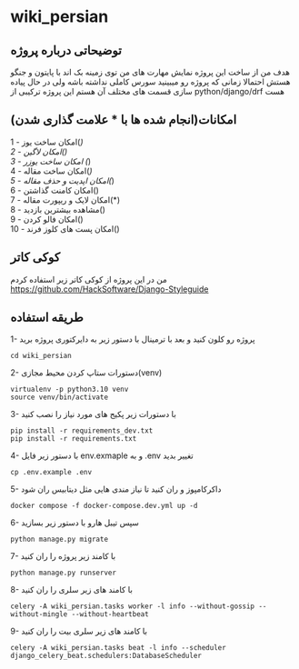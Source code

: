 # wiki_persian

## توضیحاتی درباره پروژه
هدف من از ساخت این پروژه نمایش مهارت های من توی زمینه بک اند با پایتون و جنگو هستش احتمالا زمانی که پروژه رو میبینید سورس کاملی نداشته باشه ولی در حال پیاده سازی قسمت های مختلف آن هستم این پروژه ترکیبی از python/django/drf هست

## امکانات(انجام شده ها با * علامت گذاری شدن)


1 - امکان ساخت یوز(*)<br>
2 - امکان لاگین()<br>
3 - امکان ساخت یوزر (*)<br>
4 - امکان ساخت مقاله(*)<br>
5 - امکان اپدیت و حذف مقاله(*)<br>
6 - امکان کامنت گذاشتن()<br>
7 - امکان لایک و ریپورت مقاله(*)<br>
8 - مشاهده بیشترین بازدید()<br>
9 - امکان فالو کردن()<br>
10 - امکان پست های کلوز فرند()<br>

## کوکی کاتر
من در این پروژه از کوکی کاتر زیر استفاده کردم<br>
<a>https://github.com/HackSoftware/Django-Styleguide</a>

## طریقه استفاده

1- پروژه رو کلون کنید و بعد با ترمینال با دستور زیر به دایرکتوری پروژه برید
```
cd wiki_persian
```

2- دستورات ستاپ کردن محیط مجازی(venv)
```
virtualenv -p python3.10 venv
source venv/bin/activate
```

3- با دستورات زیر پکیج های مورد نیاز را نصب کنید
```
pip install -r requirements_dev.txt
pip install -r requirements.txt
```

4- با دستور زیر فایل env.exmaple و به .env تغییر بدید
```
cp .env.example .env
```

5- داکرکامپوز و ران کنید تا نیاز مندی هایی مثل دیتابیس ران شود
```
docker compose -f docker-compose.dev.yml up -d
```
6- سپس تیبل هارو با دستور زیر بسازید
```
python manage.py migrate
```

7- با کامند زیر پروژه را ران کنید
```
python manage.py runserver
```

8- با کامند های زیر سلری را ران کنید
```
celery -A wiki_persian.tasks worker -l info --without-gossip --without-mingle --without-heartbeat
```

9- با کامند های زیر سلری بیت را ران کنید
```
celery -A wiki_persian.tasks beat -l info --scheduler django_celery_beat.schedulers:DatabaseScheduler
```
